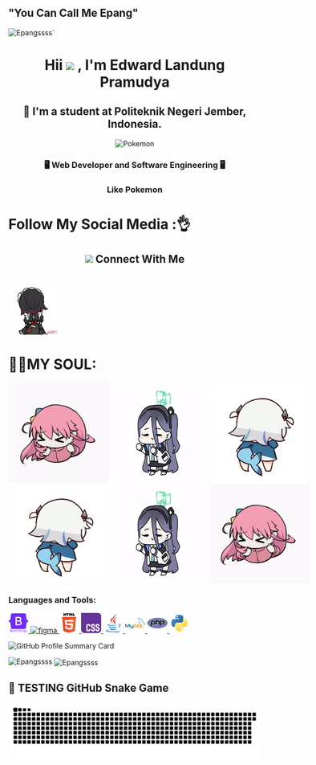 ## "You Can Call Me Epang"
<p align="left"> <img src="https://komarev.com/ghpvc/?username=abi476&label=Profile%20views&color=0e75b6&style=flat" alt="Epangssss`" /> </p>

<!-- Profile -->
<h1 align="center" > Hii <img src="https://media.giphy.com/media/hvRJCLFzcasrR4ia7z/giphy.gif" width="28"> , I'm Edward Landung Pramudya</h1>
<h2 align="center"> 📌 I'm a student at Politeknik Negeri Jember, Indonesia.</h2>
<p align="center">
  <img src="https://raw.githubusercontent.com/Epangssss/Epangssss/output/Pokemon.gif" width="500" alt="Pokemon">
</p>
<h3 align="center"> 🖥️ Web Developer and Software Engineering 🖥️</h3>
<h3 align="center"> Like Pokemon </h3>
<!-- End -->



# Follow My Social Media :👌
<!-- Coonection -->
<h2 align="center">

<img src='https://raw.githubusercontent.com/ShahriarShafin/ShahriarShafin/main/Assets/handshake.gif' width="60px"> Connect With Me  </h2>
<br>
<a href="https://linktr.ee/epangtsuepan" target="_blank" rel="noreferrer">
  <img src="https://raw.githubusercontent.com/Epangssss/Epangssss/output/Elle.gif" width="100" alt="Elle_gif">
</a>







# 😵‍💫MY SOUL:
<div style="display: flex; justify-content: space-around;">
    <img src="https://raw.githubusercontent.com/Epangssss/Epangssss/output/Gotou.gif" width="200" alt="Gotou_gif">
    <img src="https://raw.githubusercontent.com/Epangssss/Epangssss/output/Arisu.gif" width="200" alt="Arisu_gif">
    <img src="https://raw.githubusercontent.com/Epangssss/Epangssss/output/Gura.gif" width="200" alt="Gura_gif">
</div>
<div style="display: flex; justify-content: space-around;">
    <img src="https://raw.githubusercontent.com/Epangssss/Epangssss/output/Gura.gif" width="200" alt="Gura_gif">
    <img src="https://raw.githubusercontent.com/Epangssss/Epangssss/output/Arisu.gif" width="200" alt="Arisu_gif">
    <img src="https://raw.githubusercontent.com/Epangssss/Epangssss/output/Gotou.gif" width="200" alt="Gotou_gif">
</div>


<h3 align="left">Languages and Tools:</h3>
<p align="left">
  <a href="https://getbootstrap.com" target="_blank" rel="noreferrer">
    <img src="https://raw.githubusercontent.com/devicons/devicon/master/icons/bootstrap/bootstrap-plain-wordmark.svg" alt="bootstrap" width="40" height="40"/>
  </a>
  <a href="https://www.figma.com/" target="_blank" rel="noreferrer">
    <img src="https://www.vectorlogo.zone/logos/figma/figma-icon.svg" alt="figma" width="40" height="40"/>
  </a>
  <a href="https://www.w3.org/html/" target="_blank" rel="noreferrer">
    <img src="https://raw.githubusercontent.com/devicons/devicon/master/icons/html5/html5-original-wordmark.svg" alt="html5" width="40" height="40"/>
  </a>
  <a href="https://www.w3.org/Style/CSS/" target="_blank" rel="noreferrer">
    <img src="https://raw.githubusercontent.com/devicons/devicon/master/icons/css/css-original.svg" alt="css" width="40" height="40"/>
  </a>
  <a href="https://www.java.com" target="_blank" rel="noreferrer">
    <img src="https://raw.githubusercontent.com/devicons/devicon/master/icons/java/java-original.svg" alt="java" width="40" height="40"/>
  </a>
  <a href="https://www.mysql.com/" target="_blank" rel="noreferrer">
    <img src="https://raw.githubusercontent.com/devicons/devicon/master/icons/mysql/mysql-original-wordmark.svg" alt="mysql" width="40" height="40"/>
  </a>
  <a href="https://www.php.net" target="_blank" rel="noreferrer">
    <img src="https://raw.githubusercontent.com/devicons/devicon/master/icons/php/php-original.svg" alt="php" width="40" height="40"/>
  </a>
  <a href="https://www.python.org" target="_blank" rel="noreferrer">
    <img src="https://raw.githubusercontent.com/devicons/devicon/master/icons/python/python-original.svg" alt="python" width="40" height="40"/>
  </a>
</p>

![GitHub Profile Summary Card](https://github-profile-summary-cards.vercel.app/api/cards/profile-details?username=Epangssss&theme=default)



<p><img align="left" src="https://github-readme-stats.vercel.app/api/top-langs?username=Epangssss&show_icons=true&locale=en&layout=compact" alt="Epangssss" /></p>
<p>&nbsp;<img align="center" src="https://github-readme-stats.vercel.app/api?username=Epangssss&show_icons=true&locale=en" alt="Epangssss" /></p>

## 🐍 TESTING GitHub Snake Game
![snake_gif](https://github.com/Epangssss/Epangssss/blob/output/github-snake-dark.svg)

